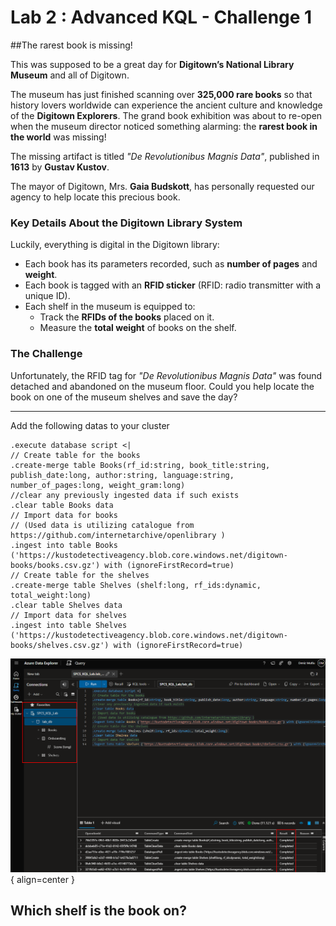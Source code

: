 # Lab 2 : Advanced KQL - Challenge 1

##The rarest book is missing!

This was supposed to be a great day for **Digitown’s National Library Museum** and all of Digitown.

The museum has just finished scanning over **325,000 rare books** so that history lovers worldwide can experience the ancient culture and knowledge of the **Digitown Explorers**. The grand book exhibition was about to re-open when the museum director noticed something alarming: the **rarest book in the world** was missing!

The missing artifact is titled *"De Revolutionibus Magnis Data"*, published in **1613** by **Gustav Kustov**.

The mayor of Digitown, Mrs. **Gaia Budskott**, has personally requested our agency to help locate this precious book.

### Key Details About the Digitown Library System

Luckily, everything is digital in the Digitown library:

- Each book has its parameters recorded, such as **number of pages** and **weight**.
- Each book is tagged with an **RFID sticker** (RFID: radio transmitter with a unique ID).
- Each shelf in the museum is equipped to:
  - Track the **RFIDs of the books** placed on it.
  - Measure the **total weight** of books on the shelf.

### The Challenge

Unfortunately, the RFID tag for *"De Revolutionibus Magnis Data"* was found detached and abandoned on the museum floor. Could you help locate the book on one of the museum shelves and save the day?

---

Add the following datas to your cluster

```kql
.execute database script <|
// Create table for the books
.create-merge table Books(rf_id:string, book_title:string, publish_date:long, author:string, language:string, number_of_pages:long, weight_gram:long)
//clear any previously ingested data if such exists
.clear table Books data
// Import data for books
// (Used data is utilizing catalogue from https://github.com/internetarchive/openlibrary )
.ingest into table Books ('https://kustodetectiveagency.blob.core.windows.net/digitown-books/books.csv.gz') with (ignoreFirstRecord=true)
// Create table for the shelves
.create-merge table Shelves (shelf:long, rf_ids:dynamic, total_weight:long) 
.clear table Shelves data
// Import data for shelves
.ingest into table Shelves ('https://kustodetectiveagency.blob.core.windows.net/digitown-books/shelves.csv.gz') with (ignoreFirstRecord=true)
```
![kql5](.\assets\kql5.png){ align=center }

## Which shelf is the book on?